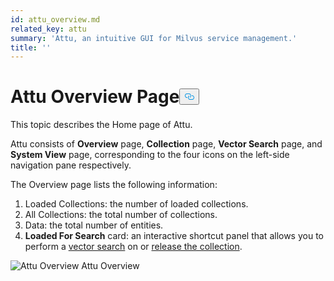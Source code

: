 ```yaml
---
id: attu_overview.md
related_key: attu
summary: 'Attu, an intuitive GUI for Milvus service management.'
title: ''
---
```

<h1 id="Attu-Overview-Page" class="common-anchor-header">Attu Overview Page<button data-href="#Attu-Overview-Page" class="anchor-icon" translate="no">
      <svg translate="no"
        aria-hidden="true"
        focusable="false"
        height="20"
        version="1.1"
        viewBox="0 0 16 16"
        width="16"
      >
        <path
          fill="#0092E4"
          fill-rule="evenodd"
          d="M4 9h1v1H4c-1.5 0-3-1.69-3-3.5S2.55 3 4 3h4c1.45 0 3 1.69 3 3.5 0 1.41-.91 2.72-2 3.25V8.59c.58-.45 1-1.27 1-2.09C10 5.22 8.98 4 8 4H4c-.98 0-2 1.22-2 2.5S3 9 4 9zm9-3h-1v1h1c1 0 2 1.22 2 2.5S13.98 12 13 12H9c-.98 0-2-1.22-2-2.5 0-.83.42-1.64 1-2.09V6.25c-1.09.53-2 1.84-2 3.25C6 11.31 7.55 13 9 13h4c1.45 0 3-1.69 3-3.5S14.5 6 13 6z"
        ></path>
      </svg>
    </button></h1><p>This topic describes the Home page of Attu.</p>
<p>Attu consists of <strong>Overview</strong> page, <strong>Collection</strong> page, <strong>Vector Search</strong> page, and <strong>System View</strong> page, corresponding to the four icons on the left-side navigation pane respectively.</p>
<p>The Overview page lists the following information:</p>
<ol>
<li>Loaded Collections: the number of loaded collections.</li>
<li>All Collections: the total number of collections.</li>
<li>Data: the total number of entities.</li>
<li><strong>Loaded For Search</strong> card: an interactive shortcut panel that allows you to perform a <a href="/docs/es/attu_search.md">vector search</a> on or <a href="/docs/es/attu_collection.md">release the collection</a>.</li>
</ol>
<p>
  <span class="img-wrapper">
    <img translate="no" src="/docs/v2.2.x/assets/attu/insight_overview_page.png" alt="Attu Overview" class="doc-image" id="attu-overview" />
    <span>Attu Overview</span>
  </span>
</p>
